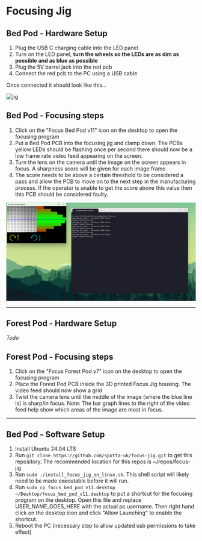 # Focusing Jig

## Bed Pod - Hardware Setup
1. Plug the USB C charging cable into the LED panel
2. Turn on the LED panel, **turn the wheels so the LEDs are as dim as possible and as blue as possible**
3. Plug the 5V barrel jack into the red pcb
4. Connect the red pcb to the PC using a USB cable

Once connected it should look like this...

![jig](documentation/imgs/jig.png)


## Bed Pod - Focusing steps
1. Click on the "Focus Bed Pod v11" icon on the desktop to open the focusing program
2. Put a Bed Pod PCB into the focusing jig and clamp down. The PCBs yellow LEDs should be flashing once per second 
   there should now be a low frame rate video feed appearing on the screen.
2. Turn the lens on the camera until the image on the screen appears in focus. A sharpness score will be given for each 
   image frame.
3. The score needs to be above a certain threshold to be considered a pass and allow the PCB to move on to the next
   step in the manufacturing process. If the operator is unable to get the score above this value then this PCB should
   be considered faulty.

![passed focusing](documentation/imgs/passed_focusing.png)

-----------------------------------------------------------------------------------------------------

## Forest Pod - Hardware Setup
_Todo_

## Forest Pod - Focusing steps
1. Click on the "Focus Forest Pod v7" icon on the desktop to open the focusing program
2. Place the Forest Pod PCB inside the 3D printed Focus Jig housing. The video feed should now show a grid
3. Twist the camera lens until the middle of the image (where the blue line is) is sharp/in focus. Note: The bar graph
lines to the right of the video feed help show which areas of the image are most in focus.

-----------------------------------------------------------------------------------------------------

## Bed Pod - Software Setup

1. Install Ubuntu 24.04 LTS
2. Run `git clone https://github.com/spotta-uk/focus-jig.git` to get this repository. The recommended location for this
repos is ~/repos/focus-jig
3. Run `sudo ./install_focus_jig_on_linux.sh`. This shell script will likely need to be made executable before it will run.
4. Run `sudo cp focus_bed_pod_v11.desktop ~/Desktop/focus_bed_pod_v11.desktop` to put a shortcut for the focusing program
on the desktop. Open this file and replace USER_NAME_GOES_HERE with the actual pc username. Then right hand click on the
desktop icon and click "Allow Launching" to enable the shortcut.
5. Reboot the PC (necessary step to allow updated usb permissions to take effect)

